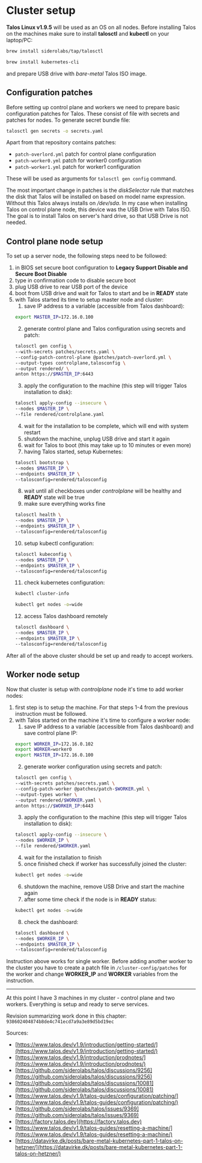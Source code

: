 # Cluster setup

**Talos Linux v1.9.5** will be used as an OS on all nodes. Before installing Talos on the machines make sure to install **talosctl** and **kubectl** on your laptop/PC:
```bash
brew install siderolabs/tap/talosctl
```
```bash
brew install kubernetes-cli
```
and prepare USB drive with *bare-metal* Talos ISO image.

## Configuration patches

Before setting up control plane and workers we need to prepare basic configuration patches for Talos. These consist of file with secrets and patches for nodes. To generate secret bundle file:
```bash
talosctl gen secrets -o secrets.yaml
```
Apart from that repository contains patches:

* `patch-overlord.yml` patch for control plane configuration
* `patch-worker0.yml` patch for worker0 configuration
* `patch-worker1.yml` patch for worker1 configuration

These will be used as arguments for `talosctl gen config` command.

The most important change in patches is the *diskSelector* rule that matches the disk that Talos will be installed on based on model name expression. Without this Talos always installs on */dev/sda*. In my case when installing Talos on control plane node, this device was the USB Drive with Talos ISO. The goal is to install Talos on server's hard drive, so that USB Drive is not needed.

## Control plane node setup

To set up a server node, the following steps need to be followed:

1. in BIOS set secure boot configuration to **Legacy Support Disable and Secure Boot Disable**
2. type in confirmation code to disable secure boot
3. plug USB drive to rear USB port of the device
4. boot from USB drive and wait for Talos to start and be in **READY** state
5. with Talos started its time to setup master node and cluster:
    1. save IP address to a variable (accessible from Talos dashboard):
    ```bash
    export MASTER_IP=172.16.0.100
    ```
    2. generate control plane and Talos configuration using secrets and patch:
    ```bash
    talosctl gen config \
    --with-secrets patches/secrets.yaml \
    --config-patch-control-plane @patches/patch-overlord.yml \
    --output-types controlplane,talosconfig \
    --output rendered/ \
    anton https://$MASTER_IP:6443
    ```
    3. apply the configuration to the machine (this step will trigger Talos installation to disk):
    ```bash
    talosctl apply-config --insecure \
    --nodes $MASTER_IP \
    --file rendered/controlplane.yaml
    ```
    4. wait for the installation to be complete, which will end with system restart
    5. shutdown the machine, unplug USB drive and start it again
    6. wait for Talos to boot (this may take up to 10 minutes or even more)
    7. having Talos started, setup Kubernetes:
    ```bash
    talosctl bootstrap \
    --nodes $MASTER_IP \
    --endpoints $MASTER_IP \
    --talosconfig=rendered/talosconfig
    ```
    8. wait until all checkboxes under *controlplane* will be healthy and **READY** state will be true
    9.  make sure everything works fine
    ```bash
    talosctl health \
    --nodes $MASTER_IP \
    --endpoints $MASTER_IP \
    --talosconfig=rendered/talosconfig
    ```
    10. setup kubectl configuration:
    ```bash
    talosctl kubeconfig \
    --nodes $MASTER_IP \
    --endpoints $MASTER_IP \
    --talosconfig=rendered/talosconfig
    ```
    11. check kubernetes configuration:
    ```bash
    kubectl cluster-info
    ```
    ```bash
    kubectl get nodes -o=wide
    ```
    12. access Talos dashboard remotely
    ```bash
    talosctl dashboard \
    --nodes $MASTER_IP \
    --endpoints $MASTER_IP \
    --talosconfig=rendered/talosconfig
    ```

After all of the above cluster should be set up and ready to accept workers.

## Worker node setup

Now that cluster is setup with *controlplane* node it's time to add worker nodes:

1. first step is to setup the machine. For that steps 1-4 from the previous instruction must be followed.
2. with Talos started on the machine it's time to configure a worker node:
    1. save IP address to a variable (accessible from Talos dashboard) and save control plane IP:
    ```bash
    export WORKER_IP=172.16.0.102
    export WORKER=worker0
    export MASTER_IP=172.16.0.100
    ```
    2. generate worker configuration using secrets and patch:
    ```bash
    talosctl gen config \
    --with-secrets patches/secrets.yaml \
    --config-patch-worker @patches/patch-$WORKER.yml \
    --output-types worker \
    --output rendered/$WORKER.yaml \
    anton https://$WORKER_IP:6443
    ```
    3. apply the configuration to the machine (this step will trigger Talos installation to disk):
    ```bash
    talosctl apply-config --insecure \
    --nodes $WORKER_IP \
    --file rendered/$WORKER.yaml
    ```
    4. wait for the installation to finish
    5. once finished check if worker has successfully joined the cluster:
    ```bash
    kubectl get nodes -o=wide
    ```
    6. shutdown the machine, remove USB Drive and start the machine again
    7. after some time check if the node is in **READY** status:
    ```bash
    kubectl get nodes -o=wide
    ```
    8. check the dashboard:
    ```bash
    talosctl dashboard \
    --nodes $WORKER_IP \
    --endpoints $MASTER_IP \
    --talosconfig=rendered/talosconfig 
    ```

Instruction above works for single worker. Before adding another worker to the cluster you have to create a patch file 
in `/cluster-config/patches` for the worker and change **WORKER_IP** and **WORKER** variables from the instruction.

-----   

At this point I have 3 machines in my cluster - control plane and two workers. Everything is setup and ready to serve services.

Revision summarizing work done in this chapter: `938602404874b8de4c741ecd7a9a3e89d5bd19ec`

Sources:

* [https://www.talos.dev/v1.9/introduction/getting-started/](https://www.talos.dev/v1.9/introduction/getting-started/)
* [https://www.talos.dev/v1.9/introduction/prodnotes/](https://www.talos.dev/v1.9/introduction/prodnotes/)
* [https://github.com/siderolabs/talos/discussions/9256](https://github.com/siderolabs/talos/discussions/9256)
* [https://github.com/siderolabs/talos/discussions/10081](https://github.com/siderolabs/talos/discussions/10081)
* [https://www.talos.dev/v1.9/talos-guides/configuration/patching/](https://www.talos.dev/v1.9/talos-guides/configuration/patching/)
* [https://github.com/siderolabs/talos/issues/9369](https://github.com/siderolabs/talos/issues/9369)
* [https://factory.talos.dev](https://factory.talos.dev)
* [https://www.talos.dev/v1.9/talos-guides/resetting-a-machine/](https://www.talos.dev/v1.9/talos-guides/resetting-a-machine/)
* [https://datavirke.dk/posts/bare-metal-kubernetes-part-1-talos-on-hetzner/](https://datavirke.dk/posts/bare-metal-kubernetes-part-1-talos-on-hetzner/)